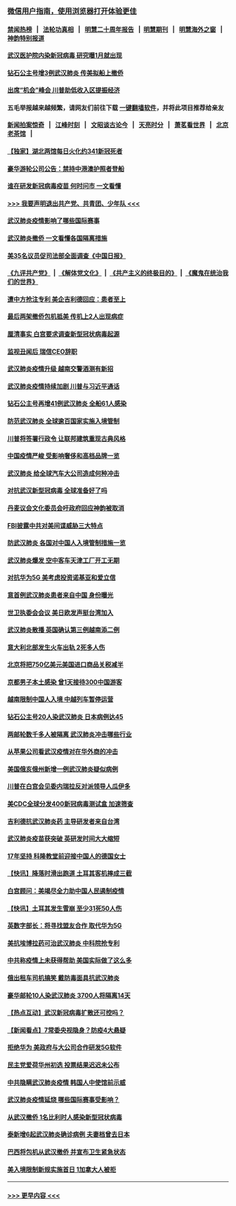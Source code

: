 ### [微信用户指南，使用浏览器打开体验更佳](https://github.com/gfw-breaker/banned-news1/blob/master/indexes/wechat-guide.md?t=0)
#### [禁闻热榜](热点新闻.md?t=0)  &nbsp;&nbsp;|&nbsp;&nbsp; [法轮功真相](https://github.com/gfw-breaker/truth/blob/master/README.md?t=0) &nbsp;&nbsp;|&nbsp;&nbsp; [明慧二十周年报告](https://github.com/gfw-breaker/mh-reports/blob/master/README.md?t=0) &nbsp;&nbsp;|&nbsp;&nbsp;[明慧期刊](https://github.com/gfw-breaker/mh-qikan) &nbsp;&nbsp;|&nbsp;&nbsp; [明慧海外之窗](https://github.com/gfw-breaker/mh-news/blob/master/README.md?t=0) &nbsp;&nbsp;|&nbsp;&nbsp; [神韵特别报道](https://github.com/gfw-breaker/mh-news/blob/master/shenyun.md?t=0)
#### [武汉医护院内染新冠病毒 研究曝1月就出现](../pages/nsc418/n11852928.md?t=02081633) 
#### [钻石公主号增3例武汉肺炎 传美拟船上撤侨](../pages/nsc418/n11853240.md?t=02081633) 
#### [出席“机会”峰会 川普助低收入区提振经济](../pages/nsc418/n11853232.md?t=02081633) 
#### 五毛举报越来越频繁，请网友们前往下载 [一键翻墙软件](https://github.com/gfw-breaker/ssr-accounts)，并将此项目推荐给亲友
#### [新闻拍案惊奇](https://github.com/gfw-breaker/banned-news1/blob/master/pages/link4.md) &nbsp;&nbsp;|&nbsp;&nbsp; [江峰时刻](https://github.com/gfw-breaker/banned-news1/blob/master/pages/link4.md) &nbsp;&nbsp;|&nbsp;&nbsp; [文昭谈古论今](https://github.com/gfw-breaker/banned-news1/blob/master/pages/link4.md) &nbsp;&nbsp;|&nbsp;&nbsp; [天亮时分](https://github.com/gfw-breaker/banned-news1/blob/master/pages/link4.md) &nbsp;&nbsp;|&nbsp;&nbsp; [萧茗看世界](https://github.com/gfw-breaker/banned-news1/blob/master/pages/link4.md) &nbsp;&nbsp;|&nbsp;&nbsp; [北京老茶馆](https://github.com/gfw-breaker/banned-news1/blob/master/pages/link4.md) &nbsp;&nbsp;|&nbsp;&nbsp; 
#### [【独家】湖北两馆每日火化约341新冠死者](../pages/nsc418/n11845444.md?t=02081633) 
#### [豪华游轮公司公告：禁持中港澳护照者登船](../pages/nsc418/n11852761.md?t=02081633) 
#### [谁在研发新冠病毒疫苗 何时问市 一文看懂](../pages/nsc418/n11852840.md?t=02081633) 
#### [>>> 我要声明退出共产党、共青团、少年队 <<<](https://github.com/begood0513/goodnews/blob/master/quit/letter.md) 
#### [武汉肺炎疫情影响了哪些国际赛事](../pages/nsc418/n11852441.md?t=02081633) 
#### [武汉肺炎撤侨 一文看懂各国隔离措施](../pages/nsc418/n11844216.md?t=02081633) 
#### [美35名议员促司法部全面调查《中国日报》](../pages/nsc418/n11852435.md?t=02081633) 
#### [《九评共产党》](https://github.com/begood0513/9ping.md/blob/master/README.md) &nbsp;|&nbsp; [《解体党文化》](../../../../jtdwh.md/blob/master/README.md)  &nbsp;|&nbsp; [《共产主义的终极目的》](../../../../gczydzjmd.md/blob/master/README.md) &nbsp;|&nbsp; [《魔鬼在统治我们的世界》](../../../../mgztzwmdsj.md/blob/master/README.md) 
#### [遭中方抢注专利 美企吉利德回应：患者至上](../pages/nsc418/n11852037.md?t=02081633) 
#### [最后两架撤侨包机抵美 传机上2人出现病症](../pages/nsc418/n11852173.md?t=02081633) 
#### [厘清事实 白宫要求调查新型冠状病毒起源](../pages/nsc418/n11852106.md?t=02081633) 
#### [监视丑闻后 瑞信CEO辞职](../pages/nsc418/n11852127.md?t=02081633) 
#### [武汉肺炎疫情升级 越南交警酒测有新招](../pages/nsc418/n11851632.md?t=02081633) 
#### [武汉肺炎疫情持续加剧 川普与习近平通话](../pages/nsc418/n11851613.md?t=02081633) 
#### [钻石公主号再增41例武汉肺炎 全船61人感染](../pages/nsc418/n11850401.md?t=02081633) 
#### [防范武汉肺炎 全球逾百国家实施入境管制](../pages/nsc418/n11850557.md?t=02081633) 
#### [川普将签署行政令 让联邦建筑重现古典风格](../pages/nsc418/n11850654.md?t=02081633) 
#### [中国疫情严峻 受影响奢侈和高档品牌一览](../pages/nsc418/n11850319.md?t=02081633) 
#### [武汉肺炎 给全球汽车大公司造成何种冲击](../pages/nsc418/n11850056.md?t=02081633) 
#### [对抗武汉新型冠病毒 全球准备好了吗](../pages/nsc418/n11850142.md?t=02081633) 
#### [丹麦议会文化委员会吁政府回应神韵被取消](../pages/nsc418/n11849312.md?t=02081633) 
#### [FBI披露中共对美间谍威胁三大特点](../pages/nsc418/n11849700.md?t=02081633) 
#### [防武汉肺炎 各国对中国人入境管制措施一览](../pages/nsc418/n11838726.md?t=02081633) 
#### [武汉肺炎爆发 空中客车天津工厂开工无期](../pages/nsc418/n11849634.md?t=02081633) 
#### [对抗华为5G 美考虑投资诺基亚和爱立信](../pages/nsc418/n11849510.md?t=02081633) 
#### [意首例武汉肺炎患者来自中国 身份曝光](../pages/nsc418/n11849454.md?t=02081633) 
#### [世卫执委会会议 美日欧发声挺台湾加入](../pages/nsc418/n11849433.md?t=02081633) 
#### [武汉肺炎散播 英国确认第三例越南添二例](../pages/nsc418/n11849439.md?t=02081633) 
#### [意大利北部发生火车出轨 2死多人伤](../pages/nsc418/n11848999.md?t=02081633) 
#### [北京将把750亿美元美国进口商品关税减半](../pages/nsc418/n11848896.md?t=02081633) 
#### [京都男子本土感染 曾1天接待300中国游客](../pages/nsc418/n11848641.md?t=02081633) 
#### [越南限制中国人入境 中越列车暂停运营](../pages/nsc418/n11847844.md?t=02081633) 
#### [钻石公主号20人染武汉肺炎 日本病例达45](../pages/nsc418/n11847823.md?t=02081633) 
#### [两邮轮数千多人被隔离 武汉肺炎冲击哪些行业](../pages/nsc418/n11847456.md?t=02081633) 
#### [从苹果公司看武汉疫情对在华外商的冲击](../pages/nsc418/n11847586.md?t=02081633) 
#### [美国俄亥俄州新增一例武汉肺炎疑似病例](../pages/nsc418/n11847714.md?t=02081633) 
#### [川普在白宫会见委内瑞拉反对派领导人瓜伊多](../pages/nsc418/n11847391.md?t=02081633) 
#### [美CDC全球分发400新冠病毒测试盒 加速筛查](../pages/nsc418/n11847260.md?t=02081633) 
#### [吉利德抗武汉肺炎药 主导研发者来自台湾](../pages/nsc418/n11847064.md?t=02081633) 
#### [武汉肺炎疫苗获突破 英研发时间大大缩短](../pages/nsc418/n11846915.md?t=02081633) 
#### [17年坚持 科隆教堂前迎接中国人的德国女士](../pages/nsc418/n11846781.md?t=02081633) 
#### [【快讯】降落时滑出跑道 土耳其客机摔成三截](../pages/nsc418/n11847021.md?t=02081633) 
#### [白宫顾问：美竭尽全力助中国人民遏制疫情](../pages/nsc418/n11846756.md?t=02081633) 
#### [【快讯】土耳其发生雪崩 至少31死50人伤](../pages/nsc418/n11846680.md?t=02081633) 
#### [英数字部长：将寻找盟友合作 取代华为5G](../pages/nsc418/n11846485.md?t=02081633) 
#### [美抗埃博拉药可治武汉肺炎 中科院抢专利](../pages/nsc418/n11846409.md?t=02081633) 
#### [中共称疫情上未获得帮助 美国实际做了这么多](../pages/nsc418/n11846008.md?t=02081633) 
#### [俄出租车司机搞笑 戴防毒面具抗武汉肺炎](../pages/nsc418/n11845703.md?t=02081633) 
#### [豪华邮轮10人染武汉肺炎 3700人将隔离14天](../pages/nsc418/n11845543.md?t=02081633) 
#### [【热点互动】武汉新冠病毒扩散还可控吗？](../pages/nsc418/n11844750.md?t=02081633) 
#### [【新闻看点】7常委央视隐身？防疫4大悬疑](../pages/nsc418/n11844611.md?t=02081633) 
#### [拒绝华为 美政府与大公司合作研发5G软件](../pages/nsc418/n11844625.md?t=02081633) 
#### [民主党爱荷华州初选 投票结果迟迟未公布](../pages/nsc418/n11844207.md?t=02081633) 
#### [中共隐瞒武汉肺炎疫情 韩国人中使馆前示威](../pages/nsc418/n11844084.md?t=02081633) 
#### [武汉肺炎疫情延烧 哪些国际赛事受影响？](../pages/nsc418/n11843958.md?t=02081633) 
#### [从武汉撤侨 1名比利时人感染新型冠状病毒](../pages/nsc418/n11843977.md?t=02081633) 
#### [泰新增6起武汉肺炎确诊病例 夫妻档曾去日本](../pages/nsc418/n11843900.md?t=02081633) 
#### [巴西将包机从武汉撤侨 并宣布卫生紧急状态](../pages/nsc418/n11843418.md?t=02081633) 
#### [美入境限制新规实施首日 1加拿大人被拒](../pages/nsc418/n11843058.md?t=02081633) 

----
#### [ >>> 更早内容 <<< ](../indexes/nsc418-earlier.md)
